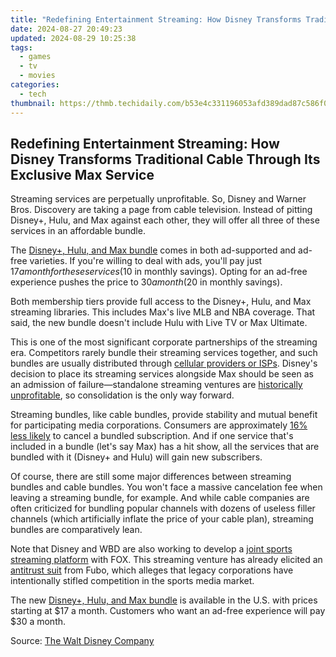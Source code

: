 ```yaml
---
title: "Redefining Entertainment Streaming: How Disney Transforms Traditional Cable Through Its Exclusive Max Service"
date: 2024-08-27 20:49:23
updated: 2024-08-29 10:25:38
tags:
  - games
  - tv
  - movies
categories:
  - tech
thumbnail: https://thmb.techidaily.com/b53e4c331196053afd389dad87c586f0b9c8a334fc4c9d3f146c8a4bb6f2e065.jpg
---
```


## Redefining Entertainment Streaming: How Disney Transforms Traditional Cable Through Its Exclusive Max Service

Streaming services are perpetually unprofitable. So, Disney and Warner Bros. Discovery are taking a page from cable television. Instead of pitting Disney+, Hulu, and Max against each other, they will offer all three of these services in an affordable bundle.

 The [Disney+, Hulu, and Max bundle](https://disneyplus.bn5x.net/c/156932/564546/9358?subId1=UUhtgUeUpU2004397&subId2=ehtg&u=https%3A%2F%2Fwww.disneyplus.com%2Fwelcome%2Fdisney-hulu-max-bundle) comes in both ad-supported and ad-free varieties. If you're willing to deal with ads, you'll pay just $17 a month for these services ($10 in monthly savings). Opting for an ad-free experience pushes the price to $30 a month ($20 in monthly savings).

 Both membership tiers provide full access to the Disney+, Hulu, and Max streaming libraries. This includes Max's live MLB and NBA coverage. That said, the new bundle doesn't include Hulu with Live TV or Max Ultimate.

 This is one of the most significant corporate partnerships of the streaming era. Competitors rarely bundle their streaming services together, and such bundles are usually distributed through [cellular providers or ISPs](https://desktop-recording.techidaily.com/updated-in-2024-bandicam-vs-camtasia-which-is-better/). Disney's decision to place its streaming services alongside Max should be seen as an admission of failure—standalone streaming ventures are [historically unprofitable](https://www.cnbc.com/2023/09/17/hollywood-streaming-profits-struggles.html), so consolidation is the only way forward.

 Streaming bundles, like cable bundles, provide stability and mutual benefit for participating media corporations. Consumers are approximately [16% less likely](https://deadline.com/2024/06/streaming-bundles-churn-subscribers-comcast-disney-apple-1235970400/) to cancel a bundled subscription. And if one service that's included in a bundle (let's say Max) has a hit show, all the services that are bundled with it (Disney+ and Hulu) will gain new subscribers.

 Of course, there are still some major differences between streaming bundles and cable bundles. You won't face a massive cancelation fee when leaving a streaming bundle, for example. And while cable companies are often criticized for bundling popular channels with dozens of useless filler channels (which artificially inflate the price of your cable plan), streaming bundles are comparatively lean.

 Note that Disney and WBD are also working to develop a [joint sports streaming platform](https://www.forbes.com/sites/bradadgate/2024/02/07/disney-warner-bros-discovery--fox-combine-to-offer-streaming-sports/) with FOX. This streaming venture has already elicited an [antitrust suit](https://variety.com/2024/tv/news/fubo-antitrust-lawsuit-disney-fox-warner-bros-discovery-sports-streaming-1235917500/) from Fubo, which alleges that legacy corporations have intentionally stifled competition in the sports media market.

 The new [Disney+, Hulu, and Max bundle](https://disneyplus.bn5x.net/c/156932/564546/9358?subId1=UUhtgUeUpU2004397&subId2=ehtg&u=https%3A%2F%2Fwww.disneyplus.com%2Fwelcome%2Fdisney-hulu-max-bundle) is available in the U.S. with prices starting at $17 a month. Customers who want an ad-free experience will pay $30 a month.

 Source: [The Walt Disney Company](https://thewaltdisneycompany.com/disney-hulu-max-bundle-price/)

<ins class="adsbygoogle"
     style="display:block"
     data-ad-format="autorelaxed"
     data-ad-client="ca-pub-7571918770474297"
     data-ad-slot="1223367746"></ins>



<ins class="adsbygoogle"
     style="display:block"
     data-ad-client="ca-pub-7571918770474297"
     data-ad-slot="8358498916"
     data-ad-format="auto"
     data-full-width-responsive="true"></ins>

